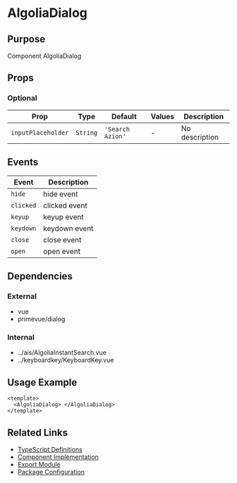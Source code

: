 # AlgoliaDialog

## Purpose

Component AlgoliaDialog

## Props

### Optional

| Prop               | Type     | Default          | Values | Description    |
| ------------------ | -------- | ---------------- | ------ | -------------- |
| `inputPlaceholder` | `String` | `'Search Azion'` | -      | No description |

## Events

| Event     | Description   |
| --------- | ------------- |
| `hide`    | hide event    |
| `clicked` | clicked event |
| `keyup`   | keyup event   |
| `keydown` | keydown event |
| `close`   | close event   |
| `open`    | open event    |

## Dependencies

### External

- vue
- primevue/dialog

### Internal

- ../ais/AlgoliaInstantSearch.vue
- ../keyboardkey/KeyboardKey.vue

## Usage Example

```vue
<template>
  <AlgoliaDialog> </AlgoliaDialog>
</template>
```

## Related Links

- [TypeScript Definitions](./AlgoliaDialog.d.ts)
- [Component Implementation](./AlgoliaDialog.vue)
- [Export Module](./aisdialog.js)
- [Package Configuration](./package.json)
